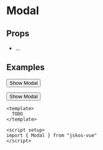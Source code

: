 # Modal

## Props
- ...

## Examples

<script setup>
import Modal from "../../src/components/Modal.vue"
import { ref } from "vue"

const modalShown = ref(false)
const testModal = ref()
const showTestModal = () => {
  testModal.value.show()
}
</script>

<button v-on:click="modalShown = true">Show Modal</button>
<Modal v-model="modalShown" />

<button v-on:click="showTestModal">Show Modal</button>
<Modal ref="testModal" />

```vue
<template>
  TODO
</template>

<script setup>
import { Modal } from "jskos-vue"
</script>
```
